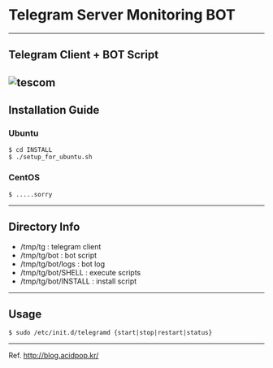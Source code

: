 # Telegram Server Monitoring BOT
---
## Telegram Client + BOT Script
![tescom](https://en.gravatar.com/userimage/96759029/aa4308f795041de37cc2fedf0d1071ca?size=128)
---
## Installation Guide
### Ubuntu
```shell
$ cd INSTALL
$ ./setup_for_ubuntu.sh
```
### CentOS
```shell
$ .....sorry 
```
---
## Directory Info
- /tmp/tg             : telegram client
- /tmp/tg/bot         : bot script
- /tmp/tg/bot/logs    : bot log 
- /tmp/tg/bot/SHELL   : execute scripts  
- /tmp/tg/bot/INSTALL : install script  
---
## Usage
```shell
$ sudo /etc/init.d/telegramd {start|stop|restart|status}
```
---

Ref. http://blog.acidpop.kr/

